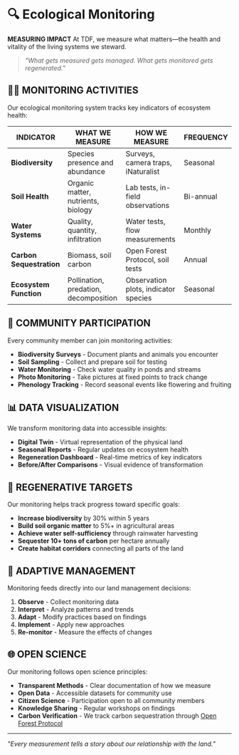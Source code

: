 # 🔍 Ecological Monitoring

**MEASURING IMPACT** At TDF, we measure what matters—the health and vitality of the living systems we steward.

> *"What gets measured gets managed. What gets monitored gets regenerated."*

## 🧙‍♂️ MONITORING ACTIVITIES

Our ecological monitoring system tracks key indicators of ecosystem health:

| INDICATOR                | WHAT WE MEASURE                       | HOW WE MEASURE                       | FREQUENCY |
| ------------------------ | ------------------------------------- | ------------------------------------ | --------- |
| **Biodiversity**         | Species presence and abundance        | Surveys, camera traps, iNaturalist   | Seasonal  |
| **Soil Health**          | Organic matter, nutrients, biology    | Lab tests, in-field observations     | Bi-annual |
| **Water Systems**        | Quality, quantity, infiltration       | Water tests, flow measurements       | Monthly   |
| **Carbon Sequestration** | Biomass, soil carbon                  | Open Forest Protocol, soil tests     | Annual    |
| **Ecosystem Function**   | Pollination, predation, decomposition | Observation plots, indicator species | Seasonal  |

## 🔄 COMMUNITY PARTICIPATION

Every community member can join monitoring activities:

- **Biodiversity Surveys** - Document plants and animals you encounter
- **Soil Sampling** - Collect and prepare soil for testing
- **Water Monitoring** - Check water quality in ponds and streams
- **Photo Monitoring** - Take pictures at fixed points to track change
- **Phenology Tracking** - Record seasonal events like flowering and fruiting

## 📊 DATA VISUALIZATION

We transform monitoring data into accessible insights:

- **Digital Twin** - Virtual representation of the physical land
- **Seasonal Reports** - Regular updates on ecosystem health
- **Regeneration Dashboard** - Real-time metrics of key indicators
- **Before/After Comparisons** - Visual evidence of transformation

## 🎯 REGENERATIVE TARGETS

Our monitoring helps track progress toward specific goals:

- **Increase biodiversity** by 30% within 5 years
- **Build soil organic matter** to 5%+ in agricultural areas
- **Achieve water self-sufficiency** through rainwater harvesting
- **Sequester 10+ tons of carbon** per hectare annually
- **Create habitat corridors** connecting all parts of the land

## 🔮 ADAPTIVE MANAGEMENT

Monitoring feeds directly into our land management decisions:

1. **Observe** - Collect monitoring data
2. **Interpret** - Analyze patterns and trends
3. **Adapt** - Modify practices based on findings
4. **Implement** - Apply new approaches
5. **Re-monitor** - Measure the effects of changes

## 🌐 OPEN SCIENCE

Our monitoring follows open science principles:

- **Transparent Methods** - Clear documentation of how we measure
- **Open Data** - Accessible datasets for community use
- **Citizen Science** - Participation open to all community members
- **Knowledge Sharing** - Regular workshops on findings
- **Carbon Verification** - We track carbon sequestration through [Open Forest Protocol](https://atlas.openforestprotocol.org/1660749236393)

---

*"Every measurement tells a story about our relationship with the land."*
